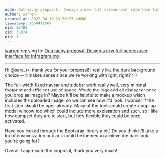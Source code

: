 ```yaml
---
node: Outreachy proposal:  Design a new full-screen user interface for Infragram.org 
author: warren
created_at: 2022-04-19 23:56:27 +0000
timestamp: 1650412587
nid: 30480
cid: 30074
uid: 1
---
```




[warren](../profile/warren) replying to: [Outreachy proposal:  Design a new full-screen user interface for Infragram.org ](../notes/sara_rx/04-19-2022/outreachy-proposal)

----
Hi [@sara_rx](/profile/sara_rx), thank you for your proposal! I really like the dark background choice -- it makes sense since we're working with light, right? :-)

The full-width fixed navbar and sidebar work really well, very minimal footprint and efficient use of space. Would the logo and all disappear once you drop an image in? Maybe it'll be helpful to make a mockup which includes the uploaded image, so we can see how it'd look. I wonder if the first step should be open already. Many of the tools could create a pop-up modal window too which could include more explanation and such, so I like how compact they are to start, but how flexible they could be once activated. 

Have you looked through the Bootstrap library a bit? Do you think it'll take a lot of customization or that it could be themed to achieve the dark look you're going for? 

Overall I appreciate the proposal, thank you very much!